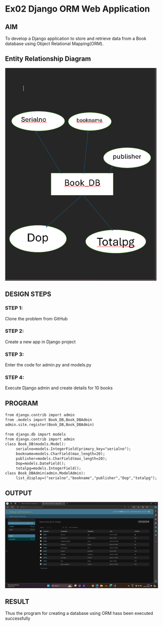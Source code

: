 # Ex02 Django ORM Web Application

## AIM
To develop a Django application to store and retrieve data from a Book database using Object Relational Mapping(ORM).

## Entity Relationship Diagram

![output](<Screenshot 2024-03-05 112538.png>)

## DESIGN STEPS

### STEP 1:
Clone the problem from GitHub

### STEP 2:
Create a new app in Django project

### STEP 3:
Enter the code for admin.py and models.py

### STEP 4:
Execute Django admin and create details for 10 books

## PROGRAM

```
from django.contrib import admin
from .models import Book_DB,Book_DBAdmin
admin.site.register(Book_DB,Book_DBAdmin)

from django.db import models
from django.contrib import admin
class Book_DB(models.Model):
     serialno=models.IntegerField(primary_key="serialno");
     bookname=models.CharField(max_length=20);
     publisher=models.CharField(max_length=20);
     Dop=models.DateField();
     totalpg=models.IntegerField();
class Book_DBAdmin(admin.ModelAdmin):
     list_display=("serialno","bookname","publisher","Dop","totalpg");

```

## OUTPUT
![output](<Screenshot 2024-03-05 110658.png>)

## RESULT
Thus the program for creating a database using ORM hass been executed successfully
